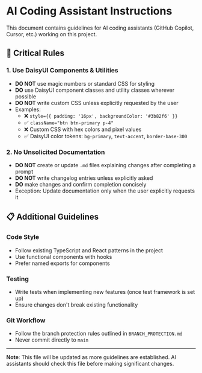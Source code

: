 # AI Coding Assistant Instructions

This document contains guidelines for AI coding assistants (GitHub Copilot, Cursor, etc.) working on this project.

## 🚨 Critical Rules

### 1. Use DaisyUI Components & Utilities
- **DO NOT** use magic numbers or standard CSS for styling
- **DO** use DaisyUI component classes and utility classes wherever possible
- **DO NOT** write custom CSS unless explicitly requested by the user
- Examples:
  - ❌ `style={{ padding: '16px', backgroundColor: '#3b82f6' }}`
  - ✅ `className="btn btn-primary p-4"`
  - ❌ Custom CSS with hex colors and pixel values
  - ✅ DaisyUI color tokens: `bg-primary`, `text-accent`, `border-base-300`

### 2. No Unsolicited Documentation
- **DO NOT** create or update `.md` files explaining changes after completing a prompt
- **DO NOT** write changelog entries unless explicitly asked
- **DO** make changes and confirm completion concisely
- Exception: Update documentation only when the user explicitly requests it

## 📋 Additional Guidelines

### Code Style
- Follow existing TypeScript and React patterns in the project
- Use functional components with hooks
- Prefer named exports for components

### Testing
- Write tests when implementing new features (once test framework is set up)
- Ensure changes don't break existing functionality

### Git Workflow
- Follow the branch protection rules outlined in `BRANCH_PROTECTION.md`
- Never commit directly to `main`

---

**Note**: This file will be updated as more guidelines are established. AI assistants should check this file before making significant changes.

